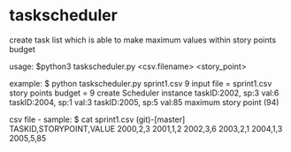 # taskscheduler
create task list which is able to make maximum values within story points budget

usage:
  $python3 taskscheduler.py <csv.filename> <story_point>

example:
  $ python taskscheduler.py sprint1.csv 9
  input file = sprint1.csv
  story points budget = 9
  create Scheduler instance
  taskID:2002, sp:3 val:6
  taskID:2004, sp:1 val:3
  taskID:2005, sp:5 val:85
  maximum story point (94)

csv file - sample:
  $ cat sprint1.csv                               (git)-[master]
  TASKID,STORYPOINT,VALUE
  2000,2,3
  2001,1,2
  2002,3,6
  2003,2,1
  2004,1,3
  2005,5,85
